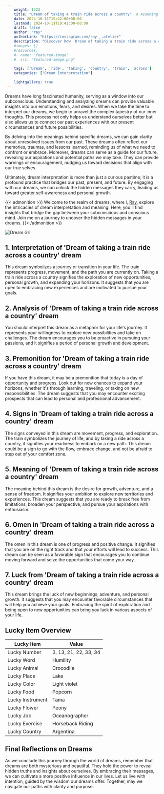 ```yaml
---
    weight: 1323
    title: "Dream of taking a train ride across a country"  # Assuming 'title' column exists
    date: 2024-10-11T19:42:00+08:00
    lastmod: 2024-10-11T19:42:00+08:00
    draft: false
    author: "ray"
    authorLink: "https://instagram.com/ray._.atelier"
    description: "Discover how 'Dream of taking a train ride across a country' can interpret your future and uncover its significant meanings in your life."
    #images: []
    #resources:
    #- name: "featured-image"
    #  src: "featured-image.png"
    
    tags: ['Dream', 'ride', 'taking', 'country', 'train', 'across']
    categories: ["Dream Interpretation"]
    
    lightgallery: true
---
```

    
Dreams have long fascinated humanity, serving as a window into our subconscious. Understanding and analyzing dreams can provide valuable insights into our emotions, fears, and desires. When we take the time to interpret our dreams, we begin to unravel the complex tapestry of our inner thoughts. This process not only helps us understand ourselves better but also allows us to connect our past experiences with our present circumstances and future possibilities.

By delving into the meanings behind specific dreams, we can gain clarity about unresolved issues from our past. These dreams often reflect our memories, traumas, and lessons learned, reminding us of what we need to confront or embrace. Moreover, dreams can serve as a guide for our future, revealing our aspirations and potential paths we may take. They can provide warnings or encouragement, nudging us toward decisions that align with our true selves.

Ultimately, dream interpretation is more than just a curious pastime; it is a profound practice that bridges our past, present, and future. By engaging with our dreams, we can unlock the hidden messages they carry, leading us toward greater self-awareness and personal growth.

{{< admonition >}}
Welcome to the realm of dreams, where I, [Ray](https://instagram.com/ray._.atelier), explore the intricacies of dream interpretation and meaning. Here, you’ll find insights that bridge the gap between your subconscious and conscious mind. Join me on a journey to uncover the hidden messages in your dreams.
{{< /admonition >}}

![Dream Grl](https://cdn.pixabay.com/photo/2017/11/02/03/35/gothic-2910057_1280.jpg "Dream Grl")

## 1. Interpretation of 'Dream of taking a train ride across a country' dream
 This dream symbolizes a journey or transition in your life. The train represents progress, movement, and the path you are currently on. Taking a train ride across a country signifies the exploration of new opportunities, personal growth, and expanding your horizons. It suggests that you are open to embracing new experiences and are motivated to pursue your goals.

## 2. Analysis of 'Dream of taking a train ride across a country' dream
 You should interpret this dream as a metaphor for your life's journey. It represents your willingness to explore new possibilities and take on challenges. The dream encourages you to be proactive in pursuing your passions, and it signifies a period of personal growth and development.

## 3. Premonition for 'Dream of taking a train ride across a country' dream
 If you have this dream, it may be a premonition that today is a day of opportunity and progress. Look out for new chances to expand your horizons, whether it's through learning, traveling, or taking on new responsibilities. The dream suggests that you may encounter exciting prospects that can lead to personal and professional advancement.

## 4. Signs in 'Dream of taking a train ride across a country' dream
 The signs conveyed in this dream are movement, progress, and exploration. The train symbolizes the journey of life, and by taking a ride across a country, it signifies your readiness to embark on a new path. This dream could be a sign to go with the flow, embrace change, and not be afraid to step out of your comfort zone.

## 5. Meaning of 'Dream of taking a train ride across a country' dream
 The meaning behind this dream is the desire for growth, adventure, and a sense of freedom. It signifies your ambition to explore new territories and experiences. This dream suggests that you are ready to break free from limitations, broaden your perspective, and pursue your aspirations with enthusiasm.

## 6. Omen in 'Dream of taking a train ride across a country' dream
 The omen in this dream is one of progress and positive change. It signifies that you are on the right track and that your efforts will lead to success. This dream can be seen as a favorable sign that encourages you to continue moving forward and seize the opportunities that come your way.

## 7. Luck from 'Dream of taking a train ride across a country' dream
 This dream brings the luck of new beginnings, adventure, and personal growth. It suggests that you may encounter favorable circumstances that will help you achieve your goals. Embracing the spirit of exploration and being open to new opportunities can bring you luck in various aspects of your life.

## Lucky Item Overview
| Lucky Item          | Value              |
|---------------|--------------------|
| Lucky Number        | 3, 13, 21, 22, 33, 34  |
| Lucky Word          | Humility |
| Lucky Animal        | Crocodile |
| Lucky Place         | Lake     |
| Lucky Color         | Light violet     |
| Lucky Food          | Popcorn      |
| Lucky Instrument    | Tama |
| Lucky Flower        | Peony    |
| Lucky Job           | Oceanographer       |
| Lucky Exercise      | Horseback Riding  |
| Lucky Country       | Argentina    |


##  Final Reflections on Dreams

As we conclude this journey through the world of dreams, remember that dreams are both mysterious and beautiful. They hold the power to reveal hidden truths and insights about ourselves. By embracing their messages, we can cultivate a more positive influence in our lives. Let us live with intention, guided by the wisdom our dreams offer. Together, may we navigate our paths with clarity and purpose.
